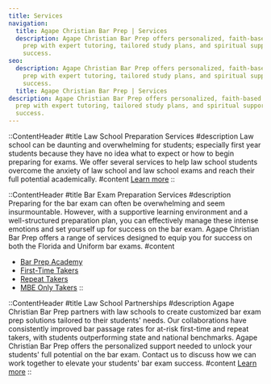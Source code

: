 ```yaml
---
title: Services
navigation:
  title: Agape Christian Bar Prep | Services
  description: Agape Christian Bar Prep offers personalized, faith-based bar exam
    prep with expert tutoring, tailored study plans, and spiritual support for
    success.
seo:
  description: Agape Christian Bar Prep offers personalized, faith-based bar exam
    prep with expert tutoring, tailored study plans, and spiritual support for
    success.
  title: Agape Christian Bar Prep | Services
description: Agape Christian Bar Prep offers personalized, faith-based bar exam
  prep with expert tutoring, tailored study plans, and spiritual support for
  success.
---
```

::ContentHeader
#title
Law School ‍Preparation Services
#description
Law school can be daunting and overwhelming for students; especially first year students because they have no idea what to expect or how to begin preparing for exams.  We offer several services to help law school students overcome the anxiety of law school and law school exams and reach their full potential academically.
#content
[Learn more](/services/law-school-prep)
::



::ContentHeader
#title
Bar Exam Preparation Services
#description
Preparing for the bar exam can often be overwhelming and seem insurmountable. However, with a supportive learning environment and a well-structured preparation plan, you can effectively manage these intense emotions and set yourself up for success on the bar exam. Agape Christian Bar Prep offers a range of services designed to equip you for success on both the Florida and Uniform bar exams.
#content
- [Bar Prep Academy](/services/bar-prep-academy)
- [First-Time Takers](/services/first-time-takers)
- [Repeat Takers](/services/repeat-takers)
- [MBE Only Takers](/services/mbe-only-takers)
::



::ContentHeader
#title
Law School Partnerships
#description
Agape Christian Bar Prep partners with law schools to create customized bar exam prep solutions tailored to their students' needs. Our collaborations have consistently improved bar passage rates for at-risk first-time and repeat takers, with students outperforming state and national benchmarks. Agape Christian Bar Prep offers the personalized support needed to unlock your students' full potential on the bar exam. Contact us to discuss how we can work together to elevate your students' bar exam success.
#content
[Learn more](/services/law-school-partnerships)
::


